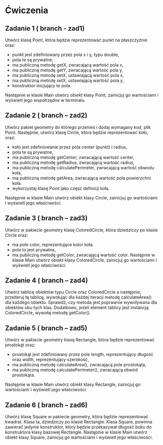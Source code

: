 # Ćwiczenia 

## Zadanie 1 ( branch - zad1)
Utwórz klasę Point, która będzie reprezentować punkt na płaszczyźnie oraz:
- punkt jest zdefiniowany przez pola x i y, typu double,
- pola te są prywatne,
- ma publiczną metodę getX, zwracającą wartość pola x,
- ma publiczną metodę getY, zwracającą wartość pola y,
- ma publiczną metodę setX, ustawiającą wartość pola x,
- ma publiczną metodę setX, ustawiającą wartość pola y,
- konstruktor inicjujący te pola.
  
Następnie w klasie Main utwórz obiekt klasy Point, zainicjuj go wartościami i wyświetl jego
współrzędne w terminalu.

## Zadanie 2 ( branch – zad2)
Utwórz pakiet geometry do którego przenieś i dodaj wymagany kod, plik Point. Następnie,
utwórz klasę Circle, która będzie reprezentować koło, oraz:
- koło jest zdefiniowanie przez pola center (punkt) i radius,
- pola te są prywatne,
- ma publiczną metodę getCenter, zwracającą wartość center,
- ma publiczną metodę getRadius, zwracającą wartość radius,
- ma publiczną metodę calculatePerimeter, zwracającą wartość obwodu koła,
- ma publiczną metodę getArea, zwracającą wartość pola powierzchni koła.
- wykorzystaj klasę Point jako część definicji koła.

Następnie w klasie Main utwórz obiekt klasy Circle, zainicjuj go wartościami i wyświetl jego
właściwości.

## Zadanie 3 ( branch – zad3)
Utwórz w pakiecie geometry klasę ColoredCircle, która dziedziczy po klasie Circle oraz:
- ma pole color, reprezentujące kolor koła.
- pole to jest prywatne,
- ma publiczną metodę getColor, zwracającą wartość color.
Następnie w klasie Main utwórz obiekt klasy ColoredCircle, zainicjuj go wartościami i wyświetl
jego właściwości.

## Zadanie 4 ( branch – zad4)
Utwórz tablicę obiektów typu Circle oraz ColoredCircle a następnie, przeiteruj tę tablicę,
wywołując dla każdej iteracji metodę calculateArea() dla każdego obiektu. Sprawdź, czy metoda jest
poprawnie wywoływana dla obiektów obu tych klas.
Dodatkowo, jeżeli element tablicy jest instancją ColoredCircle, wywołaj metodę getColor().

## Zadanie 5 ( branch – zad5)
Utwórz w pakiecie geometry klasę Rectangle, która będzie reprezentować prostokąt oraz:
- prostokąt jest zdefiniowany przez pole length, reprezentujący długość oraz width,
reprezentujący szerokość,
- ma publiczną metodę calculateArea(), zwracającą pole prostokąta,
- ma publiczną metodę calculatePerimeter(), zwracającą obwód prostokąta.

Następnie w klasie Main utwórz obiekt klasy Rectangle, zainicjuj go wartościami i wyświetl jego
właściwości.

## Zadanie 6 ( branch – zad6)

Utwórz klasę Square w pakiecie geometry, która będzie reprezentować kwadrat. Klasa ta,
dziedziczy po klasie Rectangle. Klasa Square, powinna zawierać jedynie konstruktor, który będzie
przekazywał długość boku do konstruktora klasy bazowej Rectangle.
Następnie w klasie Main utwórz obiekt klasy Square, zainicjuj go wartościami i wyświetl jego
właściwości.
